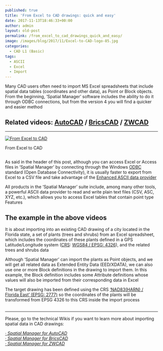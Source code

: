 ```yaml
---
published: true
title: 'From Excel to CAD drawings: quick and easy'
date: 2017-11-13T18:46:33+00:00
author: admin
layout: old-post
permalink: /from_excel_to_cad_drawings_quick_and_easy/
image: /images/blog/2017/11/Excel-to-CAD-logo-85.jpg
categories:
  - CAD L1 (Basic)
tags:
  - ASCII
  - Excel
  - Import
---
```

<p>
  Many CAD users often need to import MS Excel spreadsheets that include spatial data tables (coordinates and other data), as Point or Block objects. From the beginning, &#8216;Spatial Manager&#8217; software includes the ability to do it through ODBC connections, but from the version 4 you will find a quicker and easier method<!--more-->
</p>

<h2>
  Related videos: <span><a href="https://youtu.be/4Pe-rdmoYqI?rel=0" target="_blank" rel="nofollow">AutoCAD</a></span> / <span><a href="https://youtu.be/g4ZqOL_QMk0?rel=0" target="_blank" rel="nofollow">BricsCAD</a></span> / <span><a href="https://youtu.be/d5xB_4GHqJY?rel=0" target="_blank" rel="nofollow">ZWCAD</a></span>
</h2>

* * *

<div>
  <a href="/images/blog/2017/11/Excel-to-CAD.jpg" target="_blank" rel="nofollow"><img src="/images/blog/2017/11/Excel-to-CAD-1024x442.jpg" alt="From Excel to CAD" width="625" height="270" srcset="/images/blog/2017/11/Excel-to-CAD-1024x442.jpg 1024w, /images/blog/2017/11/Excel-to-CAD-300x129.jpg 300w, /images/blog/2017/11/Excel-to-CAD-768x331.jpg 768w, /images/blog/2017/11/Excel-to-CAD-624x269.jpg 624w, /images/blog/2017/11/Excel-to-CAD.jpg 1147w" sizes="(max-width: 625px) 100vw, 625px" /></a>
  
  <p>
    From Excel to CAD
  </p>
</div>

<h2>
</h2>

<p>
  As said in the header of this post, although you can access Excel or Access files in ‘Spatial Manager’ by connecting through the Windows <a href="http://en.wikipedia.org/wiki/Odbc" target="_blank" rel="nofollow">ODBC</a> standard (Open Database Connectivity), it is usually faster to export from Excel to a CSV file and take advantage of the <a href="http://www.spatialmanager.com/enhanced_ascii_data_provider_v4/" target="_blank" rel="nofollow">Enhanced ASCII data provider</a>
</p>

<p>
  All products in the &#8216;Spatial Manager&#8217; suite include, among many other tools, a powerful ASCII data provider to read and write plain text files (CSV, ASC, XYZ, etc.), which allows you to access Excel tables that contain point type Features
</p>

<h2>
  The example in the above videos
</h2>

<p>
  It is about importing into an existing CAD drawing of a city located in the Florida state, a set of plants (trees and shrubs) from an Excel spreadsheet, which includes the coordinates of these plants defined in a GPS Latitude/Longitude system (<a href="https://en.wikipedia.org/wiki/Spatial_reference_system" target="_blank" rel="nofollow">CRS</a>: <a href="http://en.wikipedia.org/wiki/WGS84" target="_blank" rel="nofollow">WGS84 / EPSG: 4326</a>), and the related trees and shrubs data
</p>

<p>
  Although &#8216;Spatial Manager&#8217; can import the plants as Point objects, and we will get all related data as Extended Entity Data (EED/XDATA), we can also use one or more Block definitions in the drawing to import them. In this example, the Block definition includes some Attribute definitions whose values will also be imported from their corresponding data in Excel
</p>

<p>
  The target drawing has been defined using the CRS <a href="http://spatialreference.org/ref/epsg/2777/" target="_blank" rel="nofollow">&#8216;NAD83(HARN) / Florida East&#8217; (EPSG: 2777)</a> so the coordinates of the plants will be transformed from EPSG 4326 to this CRS inside the import process
</p>

<h2>
</h2>

* * *

<p>
  Please, go to the technical Wikis if you want to learn more about importing spatial data in CAD drawings:
</p>

<p>
  <em><a href="http://wiki.spatialmanager.com/index.php/Spatial_Manager%E2%84%A2_for_AutoCAD_-_FAQs:_Import" target="_blank" rel="nofollow">· Spatial Manager for AutoCAD</a></em><br /> <a href="http://wiki.spatialmanager.com/index.php/Spatial_Manager%E2%84%A2_for_BricsCAD_-_FAQs:_Import" target="_blank" rel="nofollow"><em>· Spatial Manager for BricsCAD<br /> </em></a><em><a href="http://wiki.spatialmanager.com/index.php/Spatial_Manager%E2%84%A2_for_ZWCAD_-_FAQs:_Import" target="_blank" rel="nofollow">· Spatial Manager for ZWCAD</a></em>
</p>